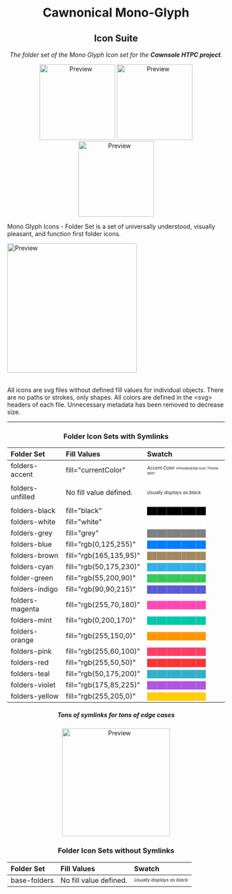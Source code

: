 <center>

# Cawnonical Mono-Glyph
## Icon Suite

<break>

*The folder set of the Mono Glyph Icon set for the **Cawnsole HTPC project**.*

<span>

<img src="previews/preview-0.png" alt="Preview" width="175px">

<img src="previews/preview-1.png" alt="Preview" width="175px">

<img src="previews/preview-2.png" alt="Preview" width="175px">

</span>
</center>

Mono Glyph Icons - Folder Set is a set of universally understood, visually pleasant, and function first folder icons.

<img src="previews/preview-design.png" alt="Preview" width="300px">

<br> 

<br>

All icons are svg files without defined fill values for individual objects. There are no paths or strokes, only shapes. All colors are defined in the \<svg> headers of each file. Unnecessary metadata has been removed to decrease size.

<hr>

<center>

### Folder Icon Sets with Symlinks

| Folder Set		| Fill Values				| Swatch      |		
|:----------|:----------|:----------|
| folders-accent	| fill="currentColor" 		|  <span style="font-size:0.65em">*Accent Color</span><span style="font-size:0.5em"> \*Freedesktop Icon Theme spec*</span>
|||
| folders-unfilled	| No fill value defined.	| <span style="font-size:0.65em">*Usually displays as black*</span>
|||
| folders-black		| fill="black"				|  <span style="color:black;">████████████</span> |
| folders-white		| fill="white"				| <span style="color:white;">████████████</span> |
| folders-grey		| fill="grey"				| <span style="color:grey;">████████████</span> |
| folders-blue		| fill="rgb(0,125,255)"		| <span style="color:rgb(0,125,255);">████████████</span> |
| folders-brown		| fill="rgb(165,135,95)"	| <span style="color:rgb(165,135,95);">████████████</span> |
| folders-cyan		| fill="rgb(50,175,230)"	| <span style="color:rgb(50,175,230);">████████████</span> |
| folder-green		| fill="rgb(55,200,90)"		| <span style="color:rgb(55,200,90);">████████████</span> |
| folders-indigo	| fill="rgb(90,90,215)"		| <span style="color:rgb(90,90,215);">████████████</span> |
| folders-magenta	| fill="rgb(255,70,180)"	| <span style="color:rgb(255,70,180);">████████████</span> |
| folders-mint		| fill="rgb(0,200,170)"		| <span style="color:rgb(0,200,170);">████████████</span> |
| folders-orange	| fill="rgb(255,150,0)"		| <span style="color:rgb(255,150,0);">████████████</span> |
| folders-pink		| fill="rgb(255,60,100)"	| <span style="color:rgb(255,60,100);">████████████</span> |
| folders-red		| fill="rgb(255,50,50)"		| <span style="color:rgb(255,50,50);">████████████</span> |
| folders-teal		| fill="rgb(50,175,200)"	| <span style="color:rgb(50,175,200);">████████████</span> |
| folders-violet	| fill="rgb(175,85,225)"	| <span style="color:rgb(175,85,225);">████████████</span> |
| folders-yellow	| fill="rgb(255,205,0)"		| <span style="color:rgb(255,205,0);">████████████</span> |

##### *Tons of symlinks for tons of edge cases*

<img src="previews/preview-symlink.png" alt="Preview" width="250px">

### Folder Icon Sets without Symlinks

| Folder Set		| Fill Values				| Swatch      |		
|:----------|:----------|:----------|
| base-folders	| No fill value defined.	| <span style="font-size:0.65em">*Usually displays as black*</span>

</center>